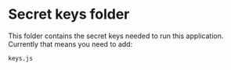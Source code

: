 # Secret keys folder

This folder contains the secret keys needed to run this application. Currently that means you need to add:

```
keys.js
```
